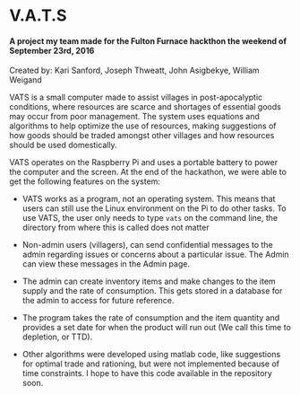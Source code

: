 # V.A.T.S
#### A project my team made for the Fulton Furnace hackthon the weekend of September 23rd, 2016

Created by: Kari Sanford, Joseph Thweatt, John Asigbekye, William Weigand

VATS is a small computer made to assist villages in post-apocalyptic conditions, where resources are scarce and shortages of essential goods may occur from poor management. The system uses equations and algorithms to help optimize the use of resources, making suggestions of how goods should be traded amongst other villages and how resources should be used domestically.

VATS operates on the Raspberry Pi and uses a portable battery to power the computer and the screen. At the end of the hackathon, we were able to get the following features on the system:

- VATS works as a program, not an operating system. This means that users can still use the Linux environment on the Pi to do other tasks. To use VATS, the user only needs to type `vats` on the command line, the directory from where this is called does not matter

- Non-admin users (villagers), can send confidential messages to the admin regarding issues or concerns about a particular issue. The Admin can view these messages in the Admin page.
- The admin can create inventory items and make changes to the item supply and the rate of consumption. This gets stored in a database for the admin to access for future reference.
- The program takes the rate of consumption and the item quantity and provides a set date for when the product will run out (We call this time to depletion, or TTD).
- Other algorithms were developed using matlab code, like suggestions for optimal trade and rationing, but were not implemented because of time constraints. I hope to have this code available in the repository soon.
 

